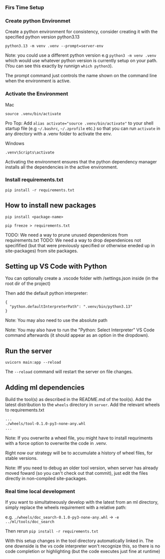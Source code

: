 ### Firs Time Setup

### Create python Environmet

Create a python environment for consistency, consider creating it with the specified python version python3.13

```
python3.13 -m venv .venv --prompt=server-env
```

Note: you could use a different python version e.g `python3 -m venv .venv` which would use whatever python version is currently setup on your path. (You can see this exactly by runnign `which python3`).

The prompt command just controls the name shown on the command line when the environment is active.

### Activate the Environment

Mac

```
source .venv/bin/activate
```

Pro Top: Add `alias activate="source .venv/bin/activate"` to your shell startup file (e.g `~/.bashrc`, `~/.zprofile` etc.) so that you can run `activate` in any directory with a .venv folder to activate the env.

Windows

```
.venv\Scripts\activate
```

Activating the environment ensures that the python dependency manager installs all the dependencies in the active environment.

### Install requirements.txt

```
pip install -r requirements.txt
```

## How to install new packages

```
pip install <package-name>
```

```
pip freeze > requirements.txt
```

TODO: We need a way to prune unused dependenices from requirements.txt
TODO: We need a way to drop dependenices not specifified (but that were previously specified or otherwise eneded up in site-packages) from site packages.

## Setting up VS Code with Python

You can optionally create a .vscode folder with /settings.json inside (in the root dir of the project)

Then add the default python interpreter:

```
{
  "python.defaultInterpreterPath": ".venv/bin/python3.13"
}
```

Note: You may also need to use the absolute path

Note: You may also have to run the "Python: Select Interpreter" VS Code command afterwards (it should appear as an option in the dropdown).

## Run the server

```
uvicorn main:app --reload
```

The `--reload` command will restart the server on file changes.

## Adding ml dependencies

Build the tool(s) as described in the README.md of the tool(s). Add the latest distribution to the `wheels` directory in `server`. Add the relevant wheels to requirements.txt

```requirements.txt
...
./wheels/tool-0.1.0-py3-none-any.whl
...
```

Note: If you overwrite a wheel file, you might have to install requriments with a force option to overwrite the code in .venv.

Right now our strategy will be to accumulate a history of wheel files, for stable versions.

Note: Iff you need to debug an older tool version, when server has already moved foward (so you can't check out that commit), just edit the files directly in non-compiled site-packages.

### Real time local development

If you want to simultatneously develop with the latest from an ml directory, simply replace the wheels requirement with a relative path:

e.g. `./wheels/doc_search-0.1.0-py3-none-any.whl` -> `-e ../ml/tools/doc_search`

Then rerun `pip install -r requirements.txt`

With this setup changes in the tool directory automatically linked in. The one downside is the vs code interpreter won't recognize this, so there is no code completion or highlighting (but the code executes just fine at runtime)
